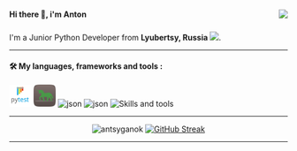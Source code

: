 
#### Hi there 👋, i'm Anton  <img align="right" src="https://komarev.com/ghpvc/?username=antsyganok"/>
### 
I'm a Junior Python Developer from  <b>Lyubertsy, Russia</b> <img src="https://cdn-icons-png.flaticon.com/512/197/197408.png" width="13"/>.

---
#### :hammer_and_wrench: My languages, frameworks and tools :
<div align="left">
    <img src="https://github.com/devicons/devicon/blob/master/icons/pytest/pytest-original-wordmark.svg" width="40" height="40" alt="pytest" />
    <img src="https://github.com/whitmo/gunicorn/blob/master/icon.svg?ysclid=m5gwz5b08n980216143" width="40" height="40" alt="gunicorn" />
    <img src="https://cdn.icon-icons.com/icons2/2790/PNG/512/json_filetype_icon_177531.png" width="40" height="40" alt="json" />
    <img src="https://cdn.icon-icons.com/icons2/2104/PNG/512/api_icon_129131.png" width="40" height="40" alt="json" />
    <img src="https://skillicons.dev/icons?i=py,regex,django,html,bootstrap,postgres,sqlite,mysql,nginx,git,github,gitlab,githubactions,docker,sentry,vscode,pycharm,linux,apple,bash,postman" alt="Skills and tools"/>

</div>

---
<div align="center">
    <img src="https://github-readme-stats.vercel.app/api?username=antsyganok&show_icons=true&theme=gotham" alt="antsyganok" />
    <a href="https://git.io/streak-stats"><img src="https://streak-stats.demolab.com?user=antsyganok&theme=whatsapp-dark&hide_border=true&date_format=j%20M%5B%20Y%5D" alt="GitHub Streak" /></a>
</div>

---

<!-- :man_technologist: -->
<!--
**antsyganok/antsyganok** is a ✨ _special_ ✨ repository because its `README.md` (this file) appears on your GitHub profile.

Here are some ideas to get you started:

- 🔭 I’m currently working on ...
- 🌱 I’m currently learning ...
- 👯 I’m looking to collaborate on ...
- 🤔 I’m looking for help with ...
- 💬 Ask me about ...
- 📫 How to reach me: ...
- 😄 Pronouns: ...
- ⚡ Fun fact: ...
-->
